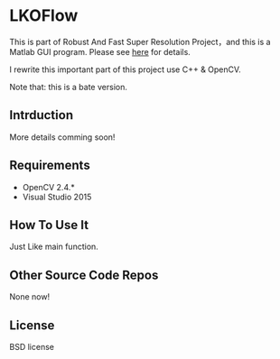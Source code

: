 # LKOFlow

This is part of Robust And Fast Super Resolution Project，and this is a Matlab GUI program. Please see [here](http://www1.idc.ac.il/toky/videoProc-07/projects/SuperRes/srproject.html) for details.

I rewrite this important part of this project use C++ & OpenCV.

Note that: this is a bate version.


## Intrduction

More details comming soon!

## Requirements

- OpenCV 2.4.*
- Visual Studio 2015

## How To Use It

Just Like main function.

## Other Source Code Repos

None now!

## License

BSD license
